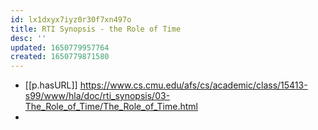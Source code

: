 ```yaml
---
id: lx1dxyx7iyz0r30f7xn497o
title: RTI Synopsis - the Role of Time
desc: ''
updated: 1650779957764
created: 1650779871580
---
```


- [[p.hasURL]] https://www.cs.cmu.edu/afs/cs/academic/class/15413-s99/www/hla/doc/rti_synopsis/03-The_Role_of_Time/The_Role_of_Time.html
- 
